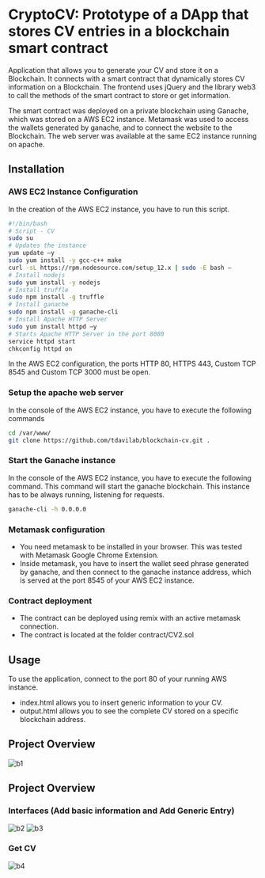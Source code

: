 # CryptoCV: Prototype of a DApp that stores CV entries in a blockchain smart contract 

Application that allows you to generate your CV and store it on a Blockchain.
It connects with a smart contract that dynamically stores CV information on a Blockchain.
The frontend uses jQuery and the library web3 to call the methods of the smart contract to store or get information.

The smart contract was deployed on a private blockchain using Ganache, which was stored on a AWS EC2 instance.
Metamask was used to access the wallets generated by ganache, and to connect the website to the Blockchain.
The web server was available at the same EC2 instance running on apache.

## Installation

### AWS EC2 Instance Configuration

In the creation of the AWS EC2 instance, you have to run this script.

```sh
#!/bin/bash
# Script - CV
sudo su
# Updates the instance
yum update –y
sudo yum install -y gcc-c++ make
curl -sL https://rpm.nodesource.com/setup_12.x | sudo -E bash –
# Install nodejs
sudo yum install -y nodejs
# Install truffle
sudo npm install -g truffle
# Install ganache
sudo npm install -g ganache-cli
# Install Apache HTTP Server
sudo yum install httpd –y
# Starts Apache HTTP Server in the port 8080
service httpd start
chkconfig httpd on
```

In the AWS EC2 configuration, the ports HTTP 80, HTTPS 443, Custom TCP 8545 and Custom TCP 3000 must be open.

### Setup the apache web server 

In the console of the AWS EC2 instance, you have to execute the following commands

```sh
cd /var/www/
git clone https://github.com/tdavilab/blockchain-cv.git .
```

### Start the Ganache instance

In the console of the AWS EC2 instance, you have to execute the following command.
This command will start the ganache blockchain. This instance has to be always running, listening for requests.

```sh
ganache-cli -h 0.0.0.0
```

### Metamask configuration

- You need metamask to be installed in your browser. This was tested with Metamask Google Chrome Extension.
- Inside metamask, you have to insert the wallet seed phrase generated by ganache, and then connect to the ganache instance address, which is served at the port 8545 of your AWS EC2 instance.

### Contract deployment

- The contract can be deployed using remix with an active metamask connection.
- The contract is located at the folder contract/CV2.sol


## Usage

To use the application, connect to the port 80 of your running AWS instance.

- index.html allows you to insert generic information to your CV.
- output.html allows you to see the complete CV stored on a specific blockchain address.

## Project Overview

![b1](https://user-images.githubusercontent.com/25911836/154666006-7603e53d-1e6a-4515-afa4-af4726c63ec0.png)

## Project Overview

### Interfaces (Add basic information and Add Generic Entry)

![b2](https://user-images.githubusercontent.com/25911836/154666539-90151b92-3a4a-4c81-aa86-f4e170bca093.png)
![b3](https://user-images.githubusercontent.com/25911836/154666556-b71c876d-cb22-4d3e-8ae5-cb0322a808f7.png)

### Get CV
![b4](https://user-images.githubusercontent.com/25911836/154666395-aedd8dd7-d825-48dc-9968-4d9bd3676e2d.png)

